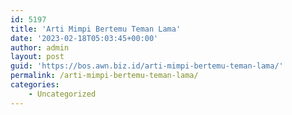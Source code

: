 ```yaml
---
id: 5197
title: 'Arti Mimpi Bertemu Teman Lama'
date: '2023-02-18T05:03:45+00:00'
author: admin
layout: post
guid: 'https://bos.awn.biz.id/arti-mimpi-bertemu-teman-lama/'
permalink: /arti-mimpi-bertemu-teman-lama/
categories:
    - Uncategorized
---
```


